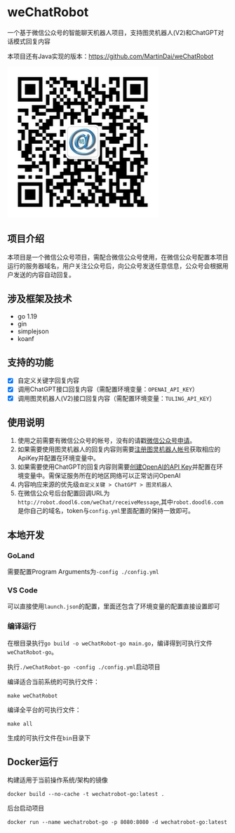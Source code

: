 # weChatRobot

一个基于微信公众号的智能聊天机器人项目，支持图灵机器人(V2)和ChatGPT对话模式回复内容

本项目还有Java实现的版本：<https://github.com/MartinDai/weChatRobot>

![qrcode](static/images/qrcode.jpg "扫码关注，体验智能机器人")

## 项目介绍

  本项目是一个微信公众号项目，需配合微信公众号使用，在微信公众号配置本项目运行的服务器域名，用户关注公众号后，向公众号发送任意信息，公众号会根据用户发送的内容自动回复。
  
## 涉及框架及技术

+ go 1.19
+ gin
+ simplejson
+ koanf

## 支持的功能

+ [x] 自定义关键字回复内容
+ [x] 调用ChatGPT接口回复内容（需配置环境变量：`OPENAI_API_KEY`）
+ [x] 调用图灵机器人(V2)接口回复内容（需配置环境变量：`TULING_API_KEY`）

## 使用说明

1. 使用之前需要有微信公众号的帐号，没有的请戳[微信公众号申请](https://mp.weixin.qq.com/cgi-bin/readtemplate?t=register/step1_tmpl&lang=zh_CN)。
2. 如果需要使用图灵机器人的回复内容则需要[注册图灵机器人帐号](http://tuling123.com/register/email.jhtml)获取相应的ApiKey并配置在环境变量中。
3. 如果需要使用ChatGPT的回复内容则需要[创建OpenAI的API Key](https://platform.openai.com/account/api-keys)并配置在环境变量中。需保证服务所在的地区网络可以正常访问OpenAI
4. 内容响应来源的优先级`自定义关键 > ChatGPT > 图灵机器人`
5. 在微信公众号后台配置回调URL为`http://robot.doodl6.com/weChat/receiveMessage`,其中`robot.doodl6.com`是你自己的域名，token与`config.yml`里面配置的保持一致即可。

## 本地开发

### GoLand

需要配置Program Arguments为`-config ./config.yml`

### VS Code

可以直接使用`launch.json`的配置，里面还包含了环境变量的配置直接设置即可

### 编译运行

在根目录执行`go build -o weChatRobot-go main.go`，编译得到可执行文件`weChatRobot-go`。

执行`./weChatRobot-go -config ./config.yml`启动项目

编译适合当前系统的可执行文件：

```shell
make weChatRobot
```

编译全平台的可执行文件：

```shell
make all
```

生成的可执行文件在`bin`目录下

## Docker运行

构建适用于当前操作系统/架构的镜像

```shell
docker build --no-cache -t wechatrobot-go:latest .
```

后台启动项目

```shell
docker run --name wechatrobot-go -p 8080:8080 -d wechatrobot-go:latest
```
